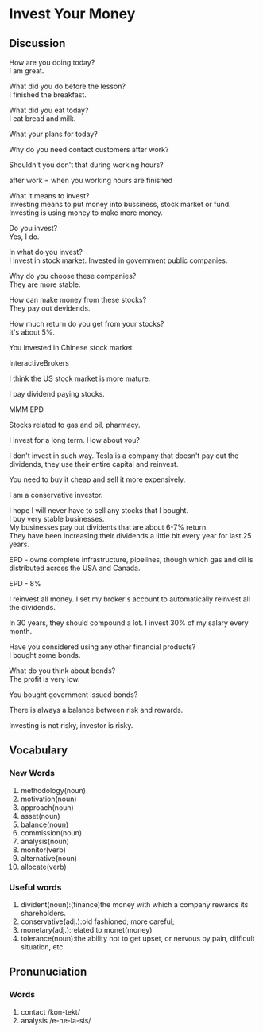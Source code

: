 # Invest Your Money
## Discussion
How are you doing today?  
I am great.  

What did you do before the lesson?  
I finished the breakfast.  

What did you eat today?  
I eat bread and milk.  

What your plans for today?  

Why do you need contact customers after work?  

Shouldn't you don't that during working hours?  

after work = when you working hours are finished  

What it means to invest?  
Investing means to put money into bussiness, stock market or fund.  
Investing is using money to make more money.  

Do you invest?  
Yes, I do.  

In what do you invest?  
I invest in stock market. Invested in government public companies.  

Why do you choose these companies?  
They are more stable.  

How can make money from these stocks?  
They pay out devidends.  

How much return do you get from your stocks?  
It's about 5%.  

You invested in Chinese stock market.  

InteractiveBrokers  

I think the US stock market is more mature.  

I pay dividend paying stocks.  

MMM
EPD  

Stocks related to gas and oil, pharmacy.   

I invest for a long term. How about you?  

I don't invest in such way. Tesla is a company that doesn't pay out the dividends, they use their entire capital and reinvest.  

You need to buy it cheap and sell it more expensively.  

I am a conservative investor.  

I hope I will never have to sell any stocks that I bought.  
I buy very stable businesses.  
My businesses pay out dividents that are about 6-7% return.  
They have been increasing their dividends a little bit every year for last 25 years.  

EPD - owns complete infrastructure, pipelines, though which gas and oil is distributed across the USA and Canada.  

EPD - 8%

I reinvest all money. I set my broker's account to automatically reinvest all the dividends.   

In 30 years, they should compound a lot. 
I invest 30% of my salary every month.  

Have you considered using any other financial products?  
I bought some bonds.  

What do you think about bonds?  
The profit is very low.  

You bought government issued bonds?  

There is always a balance between risk and rewards.  

Investing is not risky, investor is risky.  


## Vocabulary
### New Words
1. methodology(noun)
1. motivation(noun)
1. approach(noun)
1. asset(noun)
1. balance(noun)
1. commission(noun)
1. analysis(noun)
1. monitor(verb)
1. alternative(noun)
1. allocate(verb)

### Useful words
1. divident(noun):(finance)the money with which a company rewards its shareholders.
1. conservative(adj.):old fashioned; more careful;
1. monetary(adj.):related to monet(money)
1. tolerance(noun):the ability not to get upset, or nervous by pain, difficult situation, etc.

## Pronunuciation
### Words
1. contact /kon-tekt/
1. analysis /e-ne-la-sis/
